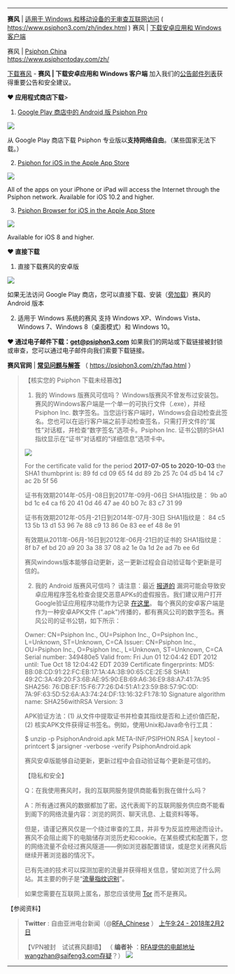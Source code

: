 ﻿
---

**赛风** | [适用于 Windows 和移动设备的无审查互联网访问](https://www.psiphon3.com/zh/index.html)
( https://www.psiphon3.com/zh/index.html )
赛风 | [下载安卓应用和 Windows 客户端](https://www.psiphon3.com/zh/download.html)

赛风 | [Psiphon China](https://www.psiphontoday.com/zh/)   
https://www.psiphontoday.com/zh/


 [下载赛风](https://www.psiphon3.com/zh/download.html) - **赛风 | 下载安卓应用和 Windows 客户端**
 加入我们的[公告邮件列表](https://groups.google.com/group/psiphon3)获得重要公告和安全建议。

 **♥ 应用程式商店下载**> 
 1. [Google Play 商店中的 Android 版 Psiphon Pro](https://play.google.com/store/apps/developer?id=Psiphon+Inc.)
 <img src="https://www.psiphon3.com/images/android/google-play-dev-page-qr.png"/>

 从 Google Play 商店下载 Psiphon 专业版以**支持网络自由**。（某些国家无法下载。）
 
 
 2. [Psiphon for iOS in the Apple App Store](https://itunes.apple.com/us/app/psiphon/id1276263909?ls=1&mt=8)
 <img src="https://www.psiphon3.com/images/ios/psiphon-vpn-app-store-qr.png"/>

 All of the apps on your iPhone or iPad will access the Internet through the Psiphon network. Available for iOS 10.2 and higher.
 
 3. [Psiphon Browser for iOS in the Apple App Store](https://itunes.apple.com/us/app/psiphon-browser/id1193362444?ls=1&mt=8)
 <img src="https://www.psiphon3.com/images/ios/psiphon-browser-app-store-qr.png"/>

 Available for iOS 8 and higher.
 
 **♥ 直接下载**
 1. 直接下载赛风的安卓版
 <img src="https://www.psiphon3.com/images/android/android-download-qr.png"/>
 
 如果无法访问 Google Play 商店，您可以直接下载、安装（[旁加载](https://en.wikipedia.org/wiki/Sideloading)）赛风的 Android 版本
 
 2. 适用于 Windows 系统的赛风
 支持 Windows XP、Windows Vista、Windows 7、Windows 8（桌面模式）和 Windows 10。
 
 **♥ 通过电子邮件下载：get@psiphon3.com**
 如果我们的网站或下载链接被封锁或审查，您可以通过电子邮件向我们索要下载链接。

**赛风官网** | [**常见问题与解答**](https://psiphon3.com/zh/faq.html)  （ https://psiphon3.com/zh/faq.html ）

> 【核实您的 Psiphon 下载未经篡改】
> 
> 1. 我的 Windows 版赛风可信吗？
> Windows版赛风不曾发布过安装包。赛风的Windows客户端是一个单一的可执行文件（.exe），并经 Psiphon Inc. 数字签名。当您运行客户端时，Windows会自动检查此签名。您也可以在运行客户端之前手动检查签名，只需打开文件的“属性”对话框，并检查“数字签名”选项卡。Psiphon Inc. 证书公钥的SHA1指纹显示在“证书”对话框的“详细信息”选项卡中。 
> <img src="https://psiphon3.com/images/faq/faq-authentic-windows.png"/>
> 
>  For the certificate valid for the period **2017-07-05 to 2020-10-03** the SHA1 thumbprint is:
> 89 fd cd 09 65 f4 dd 89 2b 25 7c 04 d5 b4 14 c7 ac 2b 5f 56
> 
> 证书有效期2014年-05月-08日到2017年-09月-06日 SHA1指纹是：
> 9b a0 bd 1c e4 ca f6 20 41 0d 46 47 ae 40 b0 7c 83 c7 31 99
> 
> 证书有效期2012年-05月-21日到2014年-07月-30日 SHA1指纹是：
> 84 c5 13 5b 13 d1 53 96 7e 88 c9 13 86 0e 83 ee ef 48 8e 91
> 
> 有效期从2011年-06月-16日到2012年-06月-21日的证书的 SHA1指纹是：
> 8f b7 ef bd 20 a9 20 3a 38 37 08 a2 1e 0a 1d 2e ad 7b ee 6d
> 
> 赛风windows版本能够自动更新，这一更新过程会自动验证每个更新是可信的。 
> 
> 2. 我的 Android 版赛风可信吗？
> 请注意：最近 [报道的](http://www.zdnet.com/google-releases-fix-to-oems-for-blue-security-android-security-hole-7000017782/) 漏洞可能会导致安卓应用程序签名检查会提交恶意APKs的虚假报告。我们建议用户打开Google验证应用程序功能作为记录 [在这里](https://support.google.com/accounts/answer/2812853?hl=en)。 
> 每个赛风的安卓客户端是作为一种安卓APK文件 (".apk")传播的，都有赛风公司的数字签名。赛风公司的证书公钥，如下所示：
> 
> Owner: CN=Psiphon Inc., OU=Psiphon Inc., O=Psiphon Inc.,
> L=Unknown, ST=Unknown, C=CA
> Issuer: CN=Psiphon Inc., OU=Psiphon Inc., O=Psiphon Inc.,
> L=Unknown, ST=Unknown, C=CA
> Serial number: 349480e5
> Valid from: Fri Jun 01 12:04:42 EDT 2012 until: Tue Oct 18 12:04:42 EDT 2039
> Certificate fingerprints:
> MD5:  BB:08:CD:91:22:FC:EB:17:1A:4A:3B:90:65:CE:2E:58
> SHA1: 49:2C:3A:49:20:F3:6B:AE:95:90:EB:69:A6:36:E9:88:A7:41:7A:95
> SHA256: 76:DB:EF:15:F6:77:26:D4:51:A1:23:59:B8:57:9C:0D:
> 7A:9F:63:5D:52:6A:A3:74:24:DF:13:16:32:F1:78:10
> Signature algorithm name: SHA256withRSA
> Version: 3
> 
> APK验证方法：(1) 从文件中提取证书并检查其指纹是否和上述价值匹配，(2) 核实APK文件获得证书签名。例如，使用Unix和Java命令行工具： 
> 
> $ unzip -p PsiphonAndroid.apk META-INF/PSIPHON.RSA | keytool -printcert
> $ jarsigner -verbose -verify PsiphonAndroid.apk
> 
>  赛风安卓版能够自动更新，更新过程中会自动验证每个更新是可信的。 
> 
> 
> 【隐私和安全】
> 
> Q：在我使用赛风时，我的互联网服务提供商能看到我在做什么吗？
> 
> A：所有通过赛风的数据都加了密。这代表阁下的互联网服务供应商不能看到阁下的网络流量内容：浏览的网页、聊天讯息、上载资料等等。
> 
> 但是，请谨记赛风仅是一个绕过审查的工具，并非专为反监控用途而设计。赛风不会阻止阁下的电脑储存浏览历史和cookie。在某些模式和配置下，您的网络流量不会经过赛风隧道——例如浏览器配置错误，或是您关闭赛风后继续开著浏览器的情况下。
> 
> 已有先进的技术可以探测加密的流量并获得相关信息，譬如浏览了什么网站。其主要的例子是“[流量指纹识别](https://blog.torproject.org/blog/experimental-defense-website-traffic-fingerprinting)”。
> 
> 如果您需要在互联网上匿名，那您应该使用 [Tor](https://www.torproject.org/) 而不是赛风。
> 

【参阅资料】

> **Twitter** : 自由亚洲电台新闻（@[RFA_Chinese](https://twitter.com/RFA_Chinese) ） [上午9:24 - 2018年2月2日](https://twitter.com/RFA_Chinese/status/959492689375920128)
> 
> 【VPN被封　试试赛风翻墙】 （ **编者补** ：RFA提供的电邮地址wangzhan@saifeng3.com存疑？）
> <img src="https://camo.githubusercontent.com/8f6dec467803216328293df20d316d132394b059/68747470733a2f2f7062732e7477696d672e636f6d2f6d656469612f4456444e677753583441416348446f2e6a7067"/>

---